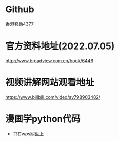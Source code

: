 
# Github 
 香港移动4377

# 官方资料地址(2022.07.05)
http://www.broadview.com.cn/book/6446

# 视频讲解网站观看地址
https://www.bilibili.com/video/av798903482/

# 漫画学python代码
- 书在wps网盘上

